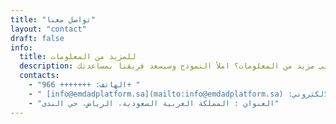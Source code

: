 ```yaml
---
title: "تواصل معنا"
layout: "contact"
draft: false
info: 
  title: للمزيد من المعلومات
  description: لديك سؤال أو تحتاج إلى مزيد من المعلومات؟ املأ النموذج وسيسعد فريقنا بمساعدتك!
  contacts: 
    - "الهاتف: +++++++ 966+ "
    - " [info@emdadplatform.sa](mailto:info@emdadplatform.sa) :البريد الالكتروني"
    - "العنوان : المملكة العربية السعودية، الرياض، حي الندى"
---
```

